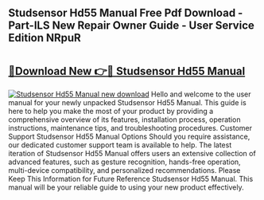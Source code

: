 ## Studsensor Hd55 Manual Free Pdf Download - Part-ILS New Repair Owner Guide - User Service Edition NRpuR

# <h2><a href="http://bc28800.oget.top/?id=Studsensor+Hd55+Manual">🔗Download New 👉🔴 Studsensor Hd55 Manual</a></h2>

[![Studsensor Hd55 Manual new download](https://i.imgur.com/5g1atiW.png)](http://bc28800.oget.top/?id=Studsensor+Hd55+Manual)
Hello and welcome to the user manual for your newly unpacked Studsensor Hd55 Manual. This guide is here to help you make the most of your product by providing a comprehensive overview of its features, installation process, operation instructions, maintenance tips, and troubleshooting procedures. Customer Support Studsensor Hd55 Manual Options Should you require assistance, our dedicated customer support team is available to help. The latest iteration of Studsensor Hd55 Manual offers users an extensive collection of advanced features, such as gesture recognition, hands-free operation, multi-device compatibility, and personalized recommendations. Please Keep This Information for Future Reference Studsensor Hd55 Manual. This manual will be your reliable guide to using your new product effectively.
